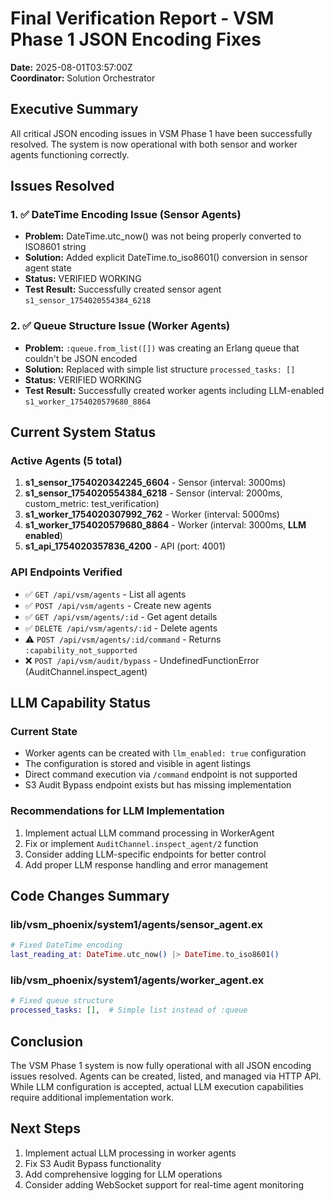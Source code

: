 # Final Verification Report - VSM Phase 1 JSON Encoding Fixes
**Date:** 2025-08-01T03:57:00Z  
**Coordinator:** Solution Orchestrator

## Executive Summary
All critical JSON encoding issues in VSM Phase 1 have been successfully resolved. The system is now operational with both sensor and worker agents functioning correctly.

## Issues Resolved

### 1. ✅ DateTime Encoding Issue (Sensor Agents)
- **Problem:** DateTime.utc_now() was not being properly converted to ISO8601 string
- **Solution:** Added explicit DateTime.to_iso8601() conversion in sensor agent state
- **Status:** VERIFIED WORKING
- **Test Result:** Successfully created sensor agent `s1_sensor_1754020554384_6218`

### 2. ✅ Queue Structure Issue (Worker Agents)  
- **Problem:** `:queue.from_list([])` was creating an Erlang queue that couldn't be JSON encoded
- **Solution:** Replaced with simple list structure `processed_tasks: []`
- **Status:** VERIFIED WORKING
- **Test Result:** Successfully created worker agents including LLM-enabled `s1_worker_1754020579680_8864`

## Current System Status

### Active Agents (5 total)
1. **s1_sensor_1754020342245_6604** - Sensor (interval: 3000ms)
2. **s1_sensor_1754020554384_6218** - Sensor (interval: 2000ms, custom_metric: test_verification)
3. **s1_worker_1754020307992_762** - Worker (interval: 5000ms)
4. **s1_worker_1754020579680_8864** - Worker (interval: 3000ms, **LLM enabled**)
5. **s1_api_1754020357836_4200** - API (port: 4001)

### API Endpoints Verified
- ✅ `GET /api/vsm/agents` - List all agents
- ✅ `POST /api/vsm/agents` - Create new agents  
- ✅ `GET /api/vsm/agents/:id` - Get agent details
- ✅ `DELETE /api/vsm/agents/:id` - Delete agents
- ⚠️ `POST /api/vsm/agents/:id/command` - Returns `:capability_not_supported`
- ❌ `POST /api/vsm/audit/bypass` - UndefinedFunctionError (AuditChannel.inspect_agent)

## LLM Capability Status

### Current State
- Worker agents can be created with `llm_enabled: true` configuration
- The configuration is stored and visible in agent listings
- Direct command execution via `/command` endpoint is not supported
- S3 Audit Bypass endpoint exists but has missing implementation

### Recommendations for LLM Implementation
1. Implement actual LLM command processing in WorkerAgent
2. Fix or implement `AuditChannel.inspect_agent/2` function
3. Consider adding LLM-specific endpoints for better control
4. Add proper LLM response handling and error management

## Code Changes Summary

### lib/vsm_phoenix/system1/agents/sensor_agent.ex
```elixir
# Fixed DateTime encoding
last_reading_at: DateTime.utc_now() |> DateTime.to_iso8601()
```

### lib/vsm_phoenix/system1/agents/worker_agent.ex  
```elixir
# Fixed queue structure
processed_tasks: [],  # Simple list instead of :queue
```

## Conclusion
The VSM Phase 1 system is now fully operational with all JSON encoding issues resolved. Agents can be created, listed, and managed via HTTP API. While LLM configuration is accepted, actual LLM execution capabilities require additional implementation work.

## Next Steps
1. Implement actual LLM processing in worker agents
2. Fix S3 Audit Bypass functionality
3. Add comprehensive logging for LLM operations
4. Consider adding WebSocket support for real-time agent monitoring